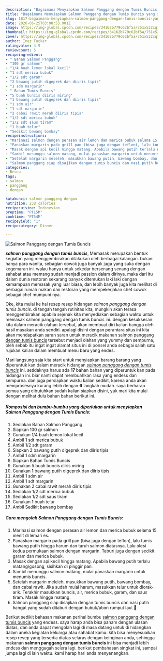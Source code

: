 ```yaml
---
description: "Bagaimana Menyiapkan Salmon Panggang dengan Tumis Buncis yang simpel"
title: "Bagaimana Menyiapkan Salmon Panggang dengan Tumis Buncis yang simpel"
slug: 1817-bagaimana-menyiapkan-salmon-panggang-dengan-tumis-buncis-yang-simpel
date: 2020-06-25T03:08:53.001Z
image: https://img-global.cpcdn.com/recipes/34162b779c62bf5a/751x532cq70/salmon-panggang-dengan-tumis-buncis-foto-resep-utama.jpg
thumbnail: https://img-global.cpcdn.com/recipes/34162b779c62bf5a/751x532cq70/salmon-panggang-dengan-tumis-buncis-foto-resep-utama.jpg
cover: https://img-global.cpcdn.com/recipes/34162b779c62bf5a/751x532cq70/salmon-panggang-dengan-tumis-buncis-foto-resep-utama.jpg
author: Inez Tucker
ratingvalue: 4.9
reviewcount: 5
recipeingredient:
- " Bahan Salmon Panggang"
- "100 gr salmon"
- "1/4 buah lemon lokal kecil"
- "1 sdt merica bubuk"
- "1/2 sdt garam"
- "2 bawang putih digeprek dan diiris tipis"
- "1 sdm margarin"
- " Bahan Tumis Buncis"
- "5 buah buncis diiris miring"
- "1 bawang putih digeprek dan diiris tipis"
- "1 sdm air"
- "1 sdt margarin"
- "2 cabai rawit merah diiris tipis"
- "1/2 sdt merica bubuk"
- "1/2 sdt saus tiram"
- "1 buah telur"
- "Sedikit bawang bombay"
recipeinstructions:
- "Marinasi salmon dengan perasan air lemon dan merica bubuk selama 15 menit di lemari es."
- "Panaskan margarin pada grill pan (bisa juga dengan teflon), lalu tumis bawang putih hingga harum dan taruh salmon diatasnya. Lalu olesi kedua permukaan salmon dengan margarin. Taburi juga dengan sedikit garam dan merica bubuk."
- "Masak dengan api kecil hingga matang. Apabila bawang putih terlalu matang/gosong, sisihkan di pinggir pan."
- "Sambil menunggu salmon matang, mulai panaskan margarin untuk menumis buncis."
- "Setelah margarin meleleh, masukkan bawang putih, bawang bombay, dan cabai rawit. Jika sudah mulai harum, masukkan telur untuk diorak-arik. Terakhir masukkan buncis, air, merica bubuk, garam, dan saus tiram. Masak hingga matang."
- "Salmon panggang siap disajikan dengan tumis buncis dan nasi putih hangat yang sudah ditaburi dengan bubuk/abon rumput laut 🍜"
categories:
- Resep
tags:
- salmon
- panggang
- dengan

katakunci: salmon panggang dengan 
nutrition: 238 calories
recipecuisine: Indonesian
preptime: "PT15M"
cooktime: "PT54M"
recipeyield: "1"
recipecategory: Dinner

---
```



![Salmon Panggang dengan Tumis Buncis](https://img-global.cpcdn.com/recipes/34162b779c62bf5a/751x532cq70/salmon-panggang-dengan-tumis-buncis-foto-resep-utama.jpg)

<b><i>salmon panggang dengan tumis buncis</i></b>, Memasak merupakan bentuk kegiatan yang menggembirakan dilakukan oleh berbagai kalangan. bukan hanya para wanita, sebagian cowok juga banyak juga yang suka dengan kegemaran ini. walau hanya untuk sekedar bersenang senang dengan sahabat atau memang sudah menjadi passion dalam dirinya. maka dari itu dalam dunia restoran sekarang banyak ditemukan laki laki dengan kemampuan memasak yang luar biasa, dan lebih banyak juga kita melihat di berbagai rumah makan dan restoran yang mempekerjakan chef cowok sebagai chef mumpuni nya.



Oke, kita mulai ke hal resep resep hidangan <i>salmon panggang dengan tumis buncis</i>. di tengah tengah rutinitas kita, mungkin akan terasa menggembirakan apabila sejenak kita menyediakan sebagian waktu untuk memasak salmon panggang dengan tumis buncis ini. dengan kesuksesan kita dalam meracik olahan tersebut, akan membuat diri kalian bangga oleh hasil masakan anda sendiri. apalagi disini dengan perantara situs ini kita akan mendapatkan saran saran untuk meracik makanan <u>salmon panggang dengan tumis buncis</u> tersebut menjadi olahan yang yummy dan sempurna, oleh sebab itu ingat ingat alamat situs ini di ponsel anda sebagai salah satu rujukan kalian dalam membuat menu baru yang endes.


Mari langsung saja kita start untuk menyiapkan barang barang yang diperuntuk kan dalam meracik hidangan <u><i>salmon panggang dengan tumis buncis</i></u> ini. setidaknya harus ada <b>17</b> bahan bahan yang diperuntuk kan pada hidangan ini. biar nanti dapat membuahkan rasa yang endess dan sempurna. dan juga persiapkan waktu kalian sedikit, karena anda akan memprosesnya kurang lebih dengan <b>6</b> langkah mudah. saya berharap semua yang dibutuhkan sudah kalian siapkan disini, yuk mari kita mulai dengan melihat dulu bahan bahan berikut ini.

<!--inarticleads1-->

##### Komposisi dan bumbu-bumbu yang diperlukan untuk menyiapkan Salmon Panggang dengan Tumis Buncis:

1. Sediakan  Bahan Salmon Panggang
1. Siapkan 100 gr salmon
1. Gunakan 1/4 buah lemon lokal kecil
1. Ambil 1 sdt merica bubuk
1. Ambil 1/2 sdt garam
1. Siapkan 2 bawang putih digeprek dan diiris tipis
1. Ambil 1 sdm margarin
1. Siapkan  Bahan Tumis Buncis
1. Gunakan 5 buah buncis diiris miring
1. Gunakan 1 bawang putih digeprek dan diiris tipis
1. Ambil 1 sdm air
1. Ambil 1 sdt margarin
1. Gunakan 2 cabai rawit merah diiris tipis
1. Sediakan 1/2 sdt merica bubuk
1. Sediakan 1/2 sdt saus tiram
1. Gunakan 1 buah telur
1. Ambil Sedikit bawang bombay




<!--inarticleads2-->

##### Cara mengolah Salmon Panggang dengan Tumis Buncis:

1. Marinasi salmon dengan perasan air lemon dan merica bubuk selama 15 menit di lemari es.
1. Panaskan margarin pada grill pan (bisa juga dengan teflon), lalu tumis bawang putih hingga harum dan taruh salmon diatasnya. Lalu olesi kedua permukaan salmon dengan margarin. Taburi juga dengan sedikit garam dan merica bubuk.
1. Masak dengan api kecil hingga matang. Apabila bawang putih terlalu matang/gosong, sisihkan di pinggir pan.
1. Sambil menunggu salmon matang, mulai panaskan margarin untuk menumis buncis.
1. Setelah margarin meleleh, masukkan bawang putih, bawang bombay, dan cabai rawit. Jika sudah mulai harum, masukkan telur untuk diorak-arik. Terakhir masukkan buncis, air, merica bubuk, garam, dan saus tiram. Masak hingga matang.
1. Salmon panggang siap disajikan dengan tumis buncis dan nasi putih hangat yang sudah ditaburi dengan bubuk/abon rumput laut 🍜




Berikut sedikit bahasan makanan perihal bumbu <u>salmon panggang dengan tumis buncis</u> yang endess. saya harap anda bisa paham dengan ulasan diatas, dan anda dapat mengolah lagi di masa datang untuk di hidangkan dalam aneka kegiatan keluarga atau sahabat kamu. kita bisa menyesuaikan resep resep yang tersedia diatas selaras dengan keinginan anda, sehingga makanan <b>salmon panggang dengan tumis buncis</b> ini bisa menjadi lebih endess dan menggugah selera lagi. berikut pembahasan singkat ini, sampai jumpa lagi di lain waktu. kami harap hari anda menyenangkan.
